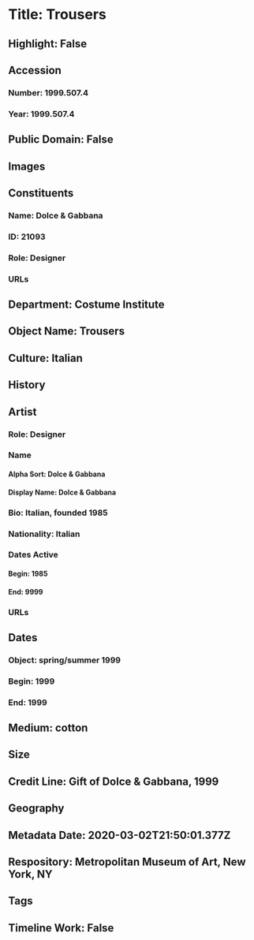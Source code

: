 # Title: Trousers
## Highlight: False
## Accession
### Number: 1999.507.4
### Year: 1999.507.4
## Public Domain: False
## Images
## Constituents
### Name: Dolce &amp; Gabbana
### ID: 21093
### Role: Designer
### URLs
## Department: Costume Institute
## Object Name: Trousers
## Culture: Italian
## History
## Artist
### Role: Designer
### Name
#### Alpha Sort: Dolce & Gabbana
#### Display Name: Dolce & Gabbana
### Bio: Italian, founded 1985
### Nationality: Italian
### Dates Active
#### Begin: 1985
#### End: 9999
### URLs
## Dates
### Object: spring/summer 1999
### Begin: 1999
### End: 1999
## Medium: cotton
## Size
## Credit Line: Gift of Dolce & Gabbana, 1999
## Geography
## Metadata Date: 2020-03-02T21:50:01.377Z
## Respository: Metropolitan Museum of Art, New York, NY
## Tags
## Timeline Work: False